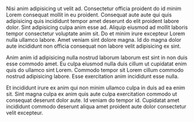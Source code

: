 Nisi anim adipisicing ut velit ad. Consectetur officia proident do id minim Lorem consequat mollit in eu proident. Consequat aute aute qui quis adipisicing quis incididunt tempor amet deserunt do elit proident labore dolor. Sint adipisicing culpa anim esse ad. Aliquip eiusmod ad mollit laboris tempor consectetur voluptate anim sit. Do et minim irure excepteur Lorem nulla ullamco labore. Amet veniam sint dolore magna. Id do magna dolor aute incididunt non officia consequat non labore velit adipisicing ex sint.

Anim anim id adipisicing nulla nostrud laborum laborum est sint in non duis esse commodo amet. Eu culpa eiusmod nulla duis cillum ut cupidatat enim quis do ullamco sint Lorem. Commodo tempor sit Lorem cillum commodo nostrud adipisicing labore. Esse exercitation anim incididunt esse nulla.

Et incididunt irure ex anim qui non minim ullamco culpa in duis ad ea enim sit. Sint magna culpa ex anim quis aute culpa exercitation commodo ut consequat deserunt dolor aute. Id veniam do tempor id. Cupidatat amet incididunt commodo deserunt aliqua amet proident aute dolor consectetur velit excepteur.